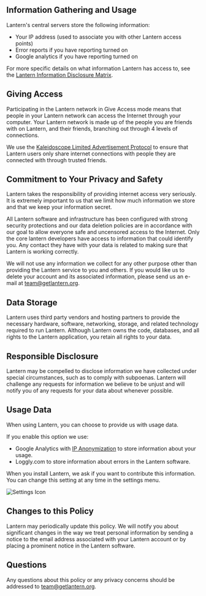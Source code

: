 ## <a name="information-gathering-and-usage"></a>Information Gathering and Usage
Lantern's central servers store the following information:

* Your IP address (used to associate you with other Lantern access points)
* Error reports if you have reporting turned on
* Google analytics if you have reporting turned on

For more specific details on what information Lantern has access to, see the <a href="https://docs.google.com/a/getlantern.org/spreadsheet/pub?key=0Ap6nn0WEcFTRdHUtTm9GcFpsNFpoOGFXQlBfODN4TkE&single=true&gid=0&output=html" target="_blank">Lantern Information Disclosure Matrix</a>.

## Giving Access
Participating in the Lantern network in Give Access mode means that people in your Lantern network can access the Internet through your computer. Your Lantern network is made up of the people you are friends with on Lantern, and their friends, branching out through 4 levels of connections.

We use the [Kaleidoscope Limited Advertisement Protocol](https://github.com/getlantern/kaleidoscope#kaleidoscope-limited-advertisement-protocol) to ensure that Lantern users only share internet connections with people they are connected with through trusted friends.

## <a name="commitment"></a>Commitment to Your Privacy and Safety
Lantern takes the responsibility of providing internet access very seriously. It is extremely important to us that we limit how much information we store and that we keep your information secret.

All Lantern software and infrastructure has been configured with strong security protections and our data deletion policies are in accordance with our goal to allow everyone safe and uncensored access to the Internet. Only the core lantern developers have access to information that could identify you. Any contact they have with your data is related to making sure that Lantern is working correctly.

We will not use any information we collect for any other purpose other than providing the Lantern service to you and others. If you would like us to delete your account and its associated information, please send us an e-mail at team@getlantern.org.

## <a name="data-storage"></a>Data Storage
Lantern uses third party vendors and hosting partners to provide the necessary hardware, software, networking, storage, and related technology required to run Lantern. Although Lantern owns the code, databases, and all rights to the Lantern application, you retain all rights to your data.

## <a name="responsible-disclosure"></a>Responsible Disclosure
Lantern may be compelled to disclose information we have collected under special circumstances, such as to comply with subpoenas. Lantern will challenge any requests for information we believe to be unjust and will notify you of any requests for your data about whenever possible.

## <a name="optional-information"></a>Usage Data
When using Lantern, you can choose to provide us with usage data.

If you enable this option we use:

* Google Analytics with [IP Anonymization](https://support.google.com/analytics/answer/2763052?hl=en) to store information about your usage.
* Loggly.com to store information about errors in the Lantern software.

When you install Lantern, we ask if you want to contribute this information. You can change this setting at any time in the settings menu.

![Settings Icon](https://dl.dropboxusercontent.com/u/253631/Lantern_Settings_Icon_Crop.png)

## <a name="changes"></a>Changes to this Policy
Lantern may periodically update this policy. We will notify you about significant changes in the way we treat personal information by sending a notice to the email address associated with your Lantern account or by placing a prominent notice in the Lantern software.

## <a name="questions"></a>Questions
Any questions about this policy or any privacy concerns should be addressed to team@getlantern.org.